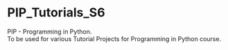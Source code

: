 # PIP_Tutorials_S6

PIP - Programming in Python.\
To be used for various Tutorial Projects for Programming in Python course.
